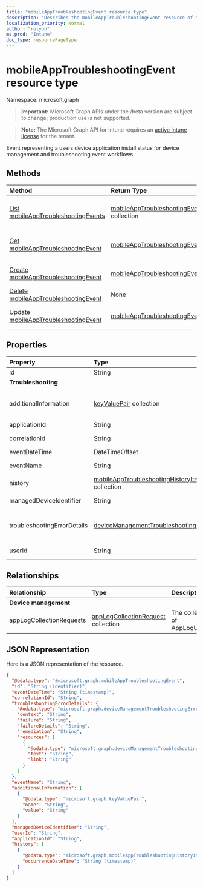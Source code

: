```yaml
---
title: "mobileAppTroubleshootingEvent resource type"
description: "Describes the mobileAppTroubleshootingEvent resource of the Microsoft Graph API for Intune, which supports multiple workflows."
localization_priority: Normal
author: "rolyon"
ms.prod: "Intune"
doc_type: resourcePageType
---
```


# mobileAppTroubleshootingEvent resource type

Namespace: microsoft.graph

> **Important:** Microsoft Graph APIs under the /beta version are subject to change; production use is not supported.

> **Note:** The Microsoft Graph API for Intune requires an [active Intune license](https://go.microsoft.com/fwlink/?linkid=839381) for the tenant.

Event representing a users device application install status for device management and troubleshooting event workflows.

## Methods
|Method|Return Type|Description|
|:---|:---|:---|
|[List mobileAppTroubleshootingEvents](../api/intune-shared-mobileapptroubleshootingevent-list.md)|[mobileAppTroubleshootingEvent](../resources/intune-shared-mobileapptroubleshootingevent.md) collection|List properties and relationships of the [mobileAppTroubleshootingEvent](../resources/intune-shared-mobileapptroubleshootingevent.md) objects.|
|[Get mobileAppTroubleshootingEvent](../api/intune-shared-mobileapptroubleshootingevent-get.md)|[mobileAppTroubleshootingEvent](../resources/intune-shared-mobileapptroubleshootingevent.md)|Read properties and relationships of the [mobileAppTroubleshootingEvent](../resources/intune-shared-mobileapptroubleshootingevent.md) object.|
|[Create mobileAppTroubleshootingEvent](../api/intune-shared-mobileapptroubleshootingevent-create.md)|[mobileAppTroubleshootingEvent](../resources/intune-shared-mobileapptroubleshootingevent.md)|Create a new [mobileAppTroubleshootingEvent](../resources/intune-shared-mobileapptroubleshootingevent.md) object.|
|[Delete mobileAppTroubleshootingEvent](../api/intune-shared-mobileapptroubleshootingevent-delete.md)|None|Deletes a [mobileAppTroubleshootingEvent](../resources/intune-shared-mobileapptroubleshootingevent.md).|
|[Update mobileAppTroubleshootingEvent](../api/intune-shared-mobileapptroubleshootingevent-update.md)|[mobileAppTroubleshootingEvent](../resources/intune-shared-mobileapptroubleshootingevent.md)|Update the properties of a [mobileAppTroubleshootingEvent](../resources/intune-shared-mobileapptroubleshootingevent.md) object.|

## Properties
|Property|Type|Description|
|:---|:---|:---|
|id|String|UUID for the object.|
|**Troubleshooting**|
|additionalInformation|[keyValuePair](../resources/intune-shared-keyvaluepair.md) collection|A set of string key and string value pairs which provides additional information on the Troubleshooting event Inherited from [deviceManagementTroubleshootingEvent](../resources/intune-troubleshooting-devicemanagementtroubleshootingevent.md)|
|applicationId|String|Intune application identifier.|
|correlationId|String|ID used for tracing the failure in the service. |
|eventDateTime|DateTimeOffset|Time when the event occurred . |
|eventName|String|Event Name corresponding to the Troubleshooting Event. Optional|
|history|[mobileAppTroubleshootingHistoryItem](../resources/intune-troubleshooting-mobileapptroubleshootinghistoryitem.md) collection|Intune Mobile Application Troubleshooting History Item|
|managedDeviceIdentifier|String|Device identifier created or collected by Intune.|
|troubleshootingErrorDetails|[deviceManagementTroubleshootingErrorDetails](../resources/intune-troubleshooting-devicemanagementtroubleshootingerrordetails.md)|Object containing detailed information about the error and its remediation. Inherited from [deviceManagementTroubleshootingEvent](../resources/intune-troubleshooting-devicemanagementtroubleshootingevent.md)|
|userId|String|Identifier for the user that tried to enroll the device.|

## Relationships
|Relationship|Type|Description|
|:---|:---|:---|
|**Device management**|
|appLogCollectionRequests|[appLogCollectionRequest](../resources/intune-devices-applogcollectionrequest.md) collection|The collection property of AppLogUploadRequest.|


## JSON Representation
Here is a JSON representation of the resource.
<!-- {
  "blockType": "resource",
  "keyProperty": "id",
  "@odata.type": "microsoft.graph.mobileAppTroubleshootingEvent"
}
-->
``` json
{
  "@odata.type": "#microsoft.graph.mobileAppTroubleshootingEvent",
  "id": "String (identifier)",
  "eventDateTime": "String (timestamp)",
  "correlationId": "String",
  "troubleshootingErrorDetails": {
    "@odata.type": "microsoft.graph.deviceManagementTroubleshootingErrorDetails",
    "context": "String",
    "failure": "String",
    "failureDetails": "String",
    "remediation": "String",
    "resources": [
      {
        "@odata.type": "microsoft.graph.deviceManagementTroubleshootingErrorResource",
        "text": "String",
        "link": "String"
      }
    ]
  },
  "eventName": "String",
  "additionalInformation": [
    {
      "@odata.type": "microsoft.graph.keyValuePair",
      "name": "String",
      "value": "String"
    }
  ],
  "managedDeviceIdentifier": "String",
  "userId": "String",
  "applicationId": "String",
  "history": [
    {
      "@odata.type": "microsoft.graph.mobileAppTroubleshootingHistoryItem",
      "occurrenceDateTime": "String (timestamp)"
    }
  ]
}
```




